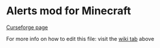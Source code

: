 # Alerts mod for Minecraft

 [Curseforge page](https://www.curseforge.com/minecraft/mc-mods/alerts)
 
 For more info on how to edit this file: visit the [wiki tab](https://github.com/EvokerKing/MC-Alerts/wiki) above
